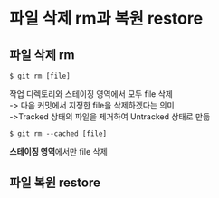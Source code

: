 # 파일 삭제 rm과 복원 restore
## 파일 삭제 rm
```
$ git rm [file]
```
작업 디렉토리와 스테이징 영역에서 모두 file 삭제<br>
-> 다음 커밋에서 지정한 file을 삭제하겠다는 의미<br>
->Tracked 상태의 파일을 제거하여 Untracked 상태로 만듦<br>
```
$ git rm --cached [file]
```
**스테이징 영역**에서만 file 삭제
## 파일 복원 restore
